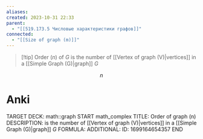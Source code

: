 ```yaml
---
aliases: 
created: 2023-10-31 22:33
parent:
  - "[[519.173.5 Числовые характеристики графов]]"
connected:
  - "[[Size of graph (m)]]"
---
```


> [!tip] Order ($n$) of $G$
> is the number of [[Vertex of graph (V)|vertices]] in a [[Simple Graph (G)|graph]] $G$

$$n$$

# Anki
TARGET DECK: math::graph
START
math_complex
TITLE: Order of graph (n)
DESCRIPTION: is the number of [[Vertex of graph (V)|vertices]] in a [[Simple Graph (G)|graph]] $G$
FORMULA: 
ADDITIONAL:
ID: 1699164654357
END











